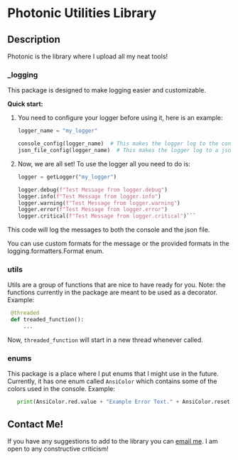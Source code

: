 # Photonic Utilities Library
## Description
Photonic is the library where I upload all my neat tools!

### _logging
This package is designed to make logging easier and customizable.  

**Quick start:**  
1) You need to configure your logger before using it, here is an example:

    ```python
    logger_name = "my_logger"

    console_config(logger_name)  # This makes the logger log to the console (with colors)!
    json_file_config(logger_name)  # This makes the logger log to a json file (more detailed too).```

2) Now, we are all set! To use the logger all you need to do is:

    ```python
    logger = getLogger("my_logger")

    logger.debug(f"Test Message from logger.debug")
    logger.info(f"Test Message from logger.info")
    logger.warning(f"Test Message from logger.warning")
    logger.error(f"Test Message from logger.error")
    logger.critical(f"Test Message from logger.critical")```

This code will log the messages to both the console and the json file.

You can use custom formats for the message or the provided formats in the logging.formatters.Format enum.

### utils
Utils are a group of functions that are nice to have ready for you.
Note: the functions currently in the package are meant to be used as a decorator.
Example:

   ```python
    @threaded
    def treaded_function():
        ...
```

Now, `threaded_function` will start in a new thread whenever called.

### enums
This package is a place where I put enums that I might use in the future.
Currently, it has one enum called `AnsiColor` which contains some of the colors used in the console.
Example:

   ```python
      print(AnsiColor.red.value + "Example Error Text." + AnsiColor.reset.value)
   ```

## Contact Me!
If you have any suggestions to add to the library you can [email me](mailto:asem.sh2004@gmail.com). 
I am open to any constructive criticism!